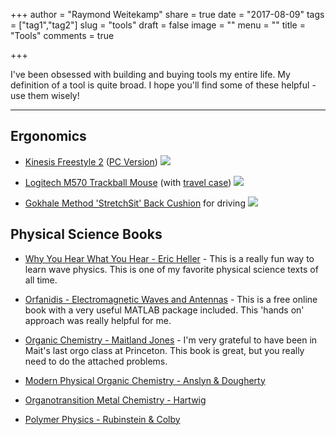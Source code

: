 +++
author = "Raymond Weitekamp"
share = true
date = "2017-08-09"
tags = ["tag1","tag2"]
slug = "tools"
draft = false
image = ""
menu = ""
title = "Tools"
comments = true

+++


I've been obsessed with building and buying tools my entire life. My definition of a tool is quite broad. I hope you'll find some of these helpful - use them wisely!

******


## Ergonomics

* [Kinesis Freestyle 2](http://amzn.to/2uqBMal) ([PC Version](http://amzn.to/2hLnWcH)) <a href="https://www.amazon.com/Kinesis-Freestyle2-Ergonomic-Keyboard-Separation/dp/B0089ZLENA/ref=as_li_ss_il?ie=UTF8&qid=1502322660&sr=8-2&keywords=kinesis+freestyle2+ergonomic+keyboard&linkCode=li1&tag=rawwerks-20&linkId=b63d27d0c04c539fb951b7b74583c72c" target="_blank"><img border="0" src="//ws-na.amazon-adsystem.com/widgets/q?_encoding=UTF8&ASIN=B0089ZLENA&Format=_SL110_&ID=AsinImage&MarketPlace=US&ServiceVersion=20070822&WS=1&tag=rawwerks-20" ></a><img src="https://ir-na.amazon-adsystem.com/e/ir?t=rawwerks-20&l=li1&o=1&a=B0089ZLENA" width="1" height="1" border="0" alt="" style="border:none !important; margin:0px !important;" />
* [Logitech M570 Trackball Mouse](http://amzn.to/2vk9X2c) (with [travel case](http://amzn.to/2vG03c1)) <a href="https://www.amazon.com/gp/product/B0043T7FXE/ref=as_li_ss_il?ie=UTF8&psc=1&linkCode=li1&tag=rawwerks-20&linkId=75ab7c9ef7149d89ab119ec2633293ee" target="_blank"><img border="0" src="//ws-na.amazon-adsystem.com/widgets/q?_encoding=UTF8&ASIN=B0043T7FXE&Format=_SL110_&ID=AsinImage&MarketPlace=US&ServiceVersion=20070822&WS=1&tag=rawwerks-20" ></a><img src="https://ir-na.amazon-adsystem.com/e/ir?t=rawwerks-20&l=li1&o=1&a=B0043T7FXE" width="1" height="1" border="0" alt="" style="border:none !important; margin:0px !important;" /> 



* [Gokhale Method 'StretchSit' Back Cushion](http://amzn.to/2vGsBm2) for driving <a href="https://www.amazon.com/gp/product/B01LXSGF8O/ref=as_li_ss_il?ie=UTF8&psc=1&linkCode=li1&tag=rawwerks-20&linkId=511063cfbab725277fa86b44ea33792f" target="_blank"><img border="0" src="//ws-na.amazon-adsystem.com/widgets/q?_encoding=UTF8&ASIN=B01LXSGF8O&Format=_SL110_&ID=AsinImage&MarketPlace=US&ServiceVersion=20070822&WS=1&tag=rawwerks-20" ></a><img src="https://ir-na.amazon-adsystem.com/e/ir?t=rawwerks-20&l=li1&o=1&a=B01LXSGF8O" width="1" height="1" border="0" alt="" style="border:none !important; margin:0px !important;" /> 

## Physical Science Books
* [Why You Hear What You Hear - Eric Heller](http://amzn.to/2vkFm4H) - This is a really fun way to learn wave physics. This is one of my favorite physical science texts of all time.

* [Orfanidis - Electromagnetic Waves and Antennas](http://eceweb1.rutgers.edu/~orfanidi/ewa/) - This is a free online book with a very useful MATLAB package included. This 'hands on' approach was really helpful for me. 

* [Organic Chemistry - Maitland Jones](http://amzn.to/2voupgO) - I'm very grateful to have been in Mait's last orgo class at Princeton. This book is great, but you really need to do the attached problems.

* [Modern Physical Organic Chemistry - Anslyn & Dougherty](http://amzn.to/2vl0d7Y) 

* [Organotransition Metal Chemistry - Hartwig](http://amzn.to/2funuie)


* [Polymer Physics - Rubinstein & Colby](http://amzn.to/2vFSa6C)
